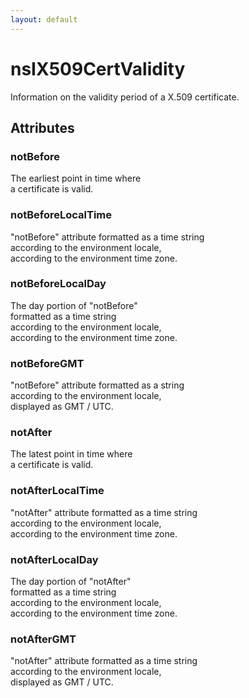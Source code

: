 ```yaml
---
layout: default
---
```


# nsIX509CertValidity #
  
Information on the validity period of a X.509 certificate.  
  

## Attributes ##

### notBefore ###
  
 The earliest point in time where  
 a certificate is valid.  
  

### notBeforeLocalTime ###
  
 "notBefore" attribute formatted as a time string  
 according to the environment locale,  
 according to the environment time zone.  
  

### notBeforeLocalDay ###
  
 The day portion of "notBefore"   
 formatted as a time string  
 according to the environment locale,  
 according to the environment time zone.  
  

### notBeforeGMT ###
  
 "notBefore" attribute formatted as a string  
 according to the environment locale,  
 displayed as GMT / UTC.  
  

### notAfter ###
  
 The latest point in time where  
 a certificate is valid.  
  

### notAfterLocalTime ###
  
 "notAfter" attribute formatted as a time string  
 according to the environment locale,  
 according to the environment time zone.  
  

### notAfterLocalDay ###
  
 The day portion of "notAfter"   
 formatted as a time string  
 according to the environment locale,  
 according to the environment time zone.  
  

### notAfterGMT ###
  
 "notAfter" attribute formatted as a time string  
 according to the environment locale,  
 displayed as GMT / UTC.  
  
